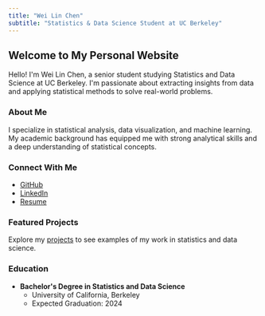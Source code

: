 ```yaml
---
title: "Wei Lin Chen"
subtitle: "Statistics & Data Science Student at UC Berkeley"
---
```


## Welcome to My Personal Website

Hello! I'm Wei Lin Chen, a senior student studying Statistics and Data Science at UC Berkeley. I'm passionate about extracting insights from data and applying statistical methods to solve real-world problems.

### About Me

I specialize in statistical analysis, data visualization, and machine learning. My academic background has equipped me with strong analytical skills and a deep understanding of statistical concepts.

### Connect With Me

- [GitHub](https://github.com/williamGts)
- [LinkedIn](https://www.linkedin.com/in/wei-lin-chen-685259346)
- [Resume](Resume_UCB.pdf)

### Featured Projects

Explore my [projects](/project/) to see examples of my work in statistics and data science.

### Education

- **Bachelor's Degree in Statistics and Data Science**
  - University of California, Berkeley
  - Expected Graduation: 2024 